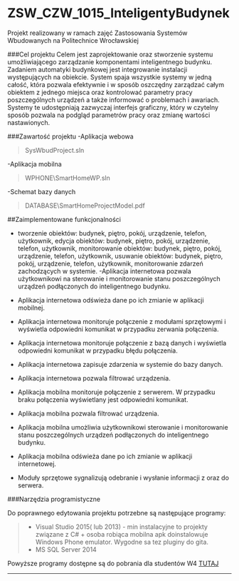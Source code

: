 # ZSW_CZW_1015_InteligentyBudynek
Projekt realizowany w ramach zajęć Zastosowania Systemów Wbudowanych na Politechnice Wrocławskiej

###Cel projektu
Celem  jest zaprojektowanie oraz stworzenie systemu umożliwiającego zarządzanie komponentami inteligentnego budynku. Zadaniem automatyki budynkowej jest integrowanie instalacji występujących na obiekcie. System spaja wszystkie systemy w jedną całość, która pozwala efektywnie i w sposób oszczędny zarządzać całym obiektem z jednego miejsca oraz kontrolować parametry pracy poszczególnych urządzeń a także informować o problemach i awariach. Systemy te udostępniają zazwyczaj interfejs graficzny, który w czytelny sposób pozwala na podgląd parametrów pracy oraz zmianę wartości nastawionych. 
  
###Zawartość projektu
-Aplikacja webowa  
> SysWbudProject.sln  

-Aplikacja mobilna
>  WPHONE\SmartHomeWP.sln

-Schemat bazy danych

> DATABASE\SmartHomeProjectModel.pdf

##Zaimplementowane funkcjonalności
- tworzenie obiektów: budynek, piętro, pokój, urządzenie, telefon, użytkownik,
edycja obiektów: budynek, piętro, pokój, urządzenie, telefon, użytkownik,
monitorowanie obiektów: budynek, piętro, pokój, urządzenie, telefon, użytkownik,
usuwanie obiektów: budynek, piętro, pokój, urządzenie, telefon, użytkownik,
monitorowanie zdarzeń zachodzących w systemie.
  -Aplikacja internetowa pozwala użytkownikowi na sterowanie i monitorowanie stanu poszczególnych urządzeń podłączonych do inteligentnego budynku.

- Aplikacja internetowa odświeża dane po ich zmianie w aplikacji mobilnej.

- Aplikacja internetowa monitoruje połączenie z modułami sprzętowymi i wyświetla odpowiedni komunikat w przypadku zerwania połączenia.

- Aplikacja internetowa monitoruje połączenie z bazą danych i wyświetla odpowiedni komunikat w przypadku błędu połączenia.

- Aplikacja internetowa zapisuje zdarzenia w systemie do bazy danych.

- Aplikacja internetowa pozwala filtrować urządzenia.

- Aplikacja mobilna monitoruje połączenie z serwerem. W przypadku braku połączenia wyświetlany jest odpowiedni komunikat.

- Aplikacja mobilna pozwala filtrować urządzenia.

- Aplikacja mobilna umożliwia użytkownikowi sterowanie i monitorowanie stanu poszczególnych urządzeń podłączonych do inteligentnego budynku.

- Aplikacja mobilna odświeża dane po ich zmianie w aplikacji internetowej.

- Moduły sprzętowe sygnalizują odebranie i wysłanie informacji z oraz do serwera.

###Narzędzia programistyczne

Do poprawnego edytowania projektu potrzebne są następujące programy:
> - Visual Studio 2015( lub 2013) - min instalacyjne to projekty związane z C# + osoba robiąca mobilna apk doinstalowuje Windows Phone emulator. Wygodne sa tez pluginy do gita.
> - MS SQL Server 2014

Powyższe programy dostępne są do pobrania dla studentów W4 [TUTAJ](https://e5.onthehub.com/WebStore/OfferingsOfMajorVersionList.aspx?pmv=769faff4-d124-e511-940e-b8ca3a5db7a1&cmi_mnuMain=bdba23cf-e05e-e011-971f-0030487d8897&ws=98c060e9-b28b-e011-969d-0030487d8897&vsro=8)

---
